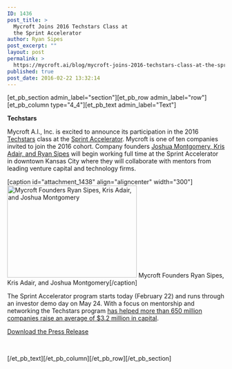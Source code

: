```yaml
---
ID: 1436
post_title: >
  Mycroft Joins 2016 Techstars Class at
  the Sprint Accelerator
author: Ryan Sipes
post_excerpt: ""
layout: post
permalink: >
  https://mycroft.ai/blog/mycroft-joins-2016-techstars-class-at-the-sprint-accelerator/
published: true
post_date: 2016-02-22 13:32:14
---
```

[et_pb_section admin_label="section"][et_pb_row admin_label="row"][et_pb_column type="4_4"][et_pb_text admin_label="Text"]

<strong>Techstars</strong>

Mycroft A.I., Inc. is excited to announce its participation in the 2016 <a href="http://techstars.com" target="_blank" rel="noopener">Techstars</a> class at the <a href="http://sprintaccel.com" target="_blank" rel="noopener">Sprint Accelerator</a>. Mycroft is one of ten companies invited to join the 2016 cohort. Company founders <a href="https://mycroft.ai/about/" target="_blank" rel="noopener">Joshua Montgomery, Kris Adair, and Ryan Sipes</a> will begin working full time at the Sprint Accelerator in downtown Kansas City where they will collaborate with mentors from leading venture capital and technology firms.

[caption id="attachment_1438" align="aligncenter" width="300"]<a href="https://mycroft.ai/wp-content/uploads/2016/02/techstars_initiation_pic.jpg" rel="attachment wp-att-1438"><img class="size-medium wp-image-1438" src="https://mycroft.ai/wp-content/uploads/2016/02/techstars_initiation_pic-300x213.jpg" alt="Mycroft Founders Ryan Sipes, Kris Adair, and Joshua Montgomery" width="300" height="213" /></a> Mycroft Founders Ryan Sipes, Kris Adair, and Joshua Montgomery[/caption]

The Sprint Accelerator program starts today (February 22) and runs through an investor demo day on May 24. With a focus on mentorship and networking the Techstars program <a href="http://www.techstars.com/companies/" target="_blank" rel="noopener">has helped more than 650 million companies raise an average of $3.2 million in capital</a>.

<a href="https://mycroft.ai/wp-content/uploads/2016/02/Mycroft-Joins-2016-Techstars-Class-at-the-Sprint-Accelerator.pdf" target="_blank" rel="noopener">Download the Press Release</a>

&nbsp;

[/et_pb_text][/et_pb_column][/et_pb_row][/et_pb_section]